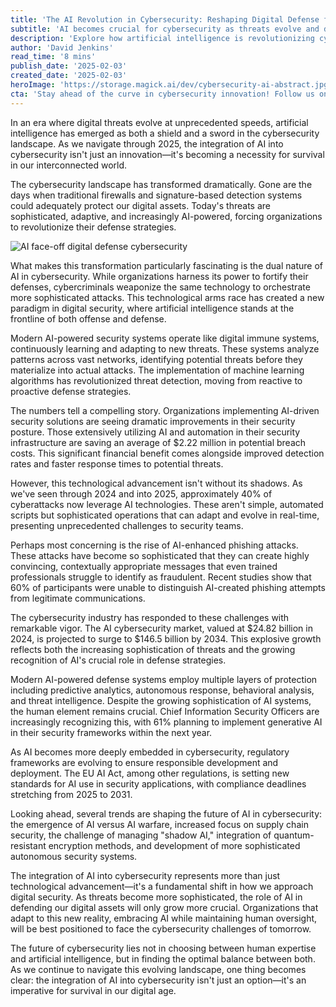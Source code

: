 ```yaml
---
title: 'The AI Revolution in Cybersecurity: Reshaping Digital Defense for Tomorrow'
subtitle: 'AI becomes crucial for cybersecurity as threats evolve and defense mechanisms advance'
description: 'Explore how artificial intelligence is revolutionizing cybersecurity in 2025, from AI-powered defense systems saving organizations millions to the rise of sophisticated AI-enhanced threats. Learn how the cybersecurity landscape is evolving and why the integration of AI has become crucial for digital defense.'
author: 'David Jenkins'
read_time: '8 mins'
publish_date: '2025-02-03'
created_date: '2025-02-03'
heroImage: 'https://storage.magick.ai/dev/cybersecurity-ai-abstract.jpg'
cta: 'Stay ahead of the curve in cybersecurity innovation! Follow us on LinkedIn for daily updates on AI security trends, expert insights, and industry analysis that keeps you informed and prepared for tomorrow\'s digital challenges.'
---
```


In an era where digital threats evolve at unprecedented speeds, artificial intelligence has emerged as both a shield and a sword in the cybersecurity landscape. As we navigate through 2025, the integration of AI into cybersecurity isn't just an innovation—it's becoming a necessity for survival in our interconnected world.

The cybersecurity landscape has transformed dramatically. Gone are the days when traditional firewalls and signature-based detection systems could adequately protect our digital assets. Today's threats are sophisticated, adaptive, and increasingly AI-powered, forcing organizations to revolutionize their defense strategies.

![AI face-off digital defense cybersecurity](https://i.magick.ai/PIXE/1738566887174_magick_img.webp)

What makes this transformation particularly fascinating is the dual nature of AI in cybersecurity. While organizations harness its power to fortify their defenses, cybercriminals weaponize the same technology to orchestrate more sophisticated attacks. This technological arms race has created a new paradigm in digital security, where artificial intelligence stands at the frontline of both offense and defense.

Modern AI-powered security systems operate like digital immune systems, continuously learning and adapting to new threats. These systems analyze patterns across vast networks, identifying potential threats before they materialize into actual attacks. The implementation of machine learning algorithms has revolutionized threat detection, moving from reactive to proactive defense strategies.

The numbers tell a compelling story. Organizations implementing AI-driven security solutions are seeing dramatic improvements in their security posture. Those extensively utilizing AI and automation in their security infrastructure are saving an average of \$2.22 million in potential breach costs. This significant financial benefit comes alongside improved detection rates and faster response times to potential threats.

However, this technological advancement isn't without its shadows. As we've seen through 2024 and into 2025, approximately 40% of cyberattacks now leverage AI technologies. These aren't simple, automated scripts but sophisticated operations that can adapt and evolve in real-time, presenting unprecedented challenges to security teams.

Perhaps most concerning is the rise of AI-enhanced phishing attacks. These attacks have become so sophisticated that they can create highly convincing, contextually appropriate messages that even trained professionals struggle to identify as fraudulent. Recent studies show that 60% of participants were unable to distinguish AI-created phishing attempts from legitimate communications.

The cybersecurity industry has responded to these challenges with remarkable vigor. The AI cybersecurity market, valued at \$24.82 billion in 2024, is projected to surge to \$146.5 billion by 2034. This explosive growth reflects both the increasing sophistication of threats and the growing recognition of AI's crucial role in defense strategies.

Modern AI-powered defense systems employ multiple layers of protection including predictive analytics, autonomous response, behavioral analysis, and threat intelligence. Despite the growing sophistication of AI systems, the human element remains crucial. Chief Information Security Officers are increasingly recognizing this, with 61% planning to implement generative AI in their security frameworks within the next year.

As AI becomes more deeply embedded in cybersecurity, regulatory frameworks are evolving to ensure responsible development and deployment. The EU AI Act, among other regulations, is setting new standards for AI use in security applications, with compliance deadlines stretching from 2025 to 2031.

Looking ahead, several trends are shaping the future of AI in cybersecurity: the emergence of AI versus AI warfare, increased focus on supply chain security, the challenge of managing "shadow AI," integration of quantum-resistant encryption methods, and development of more sophisticated autonomous security systems.

The integration of AI into cybersecurity represents more than just technological advancement—it's a fundamental shift in how we approach digital security. As threats become more sophisticated, the role of AI in defending our digital assets will only grow more crucial. Organizations that adapt to this new reality, embracing AI while maintaining human oversight, will be best positioned to face the cybersecurity challenges of tomorrow.

The future of cybersecurity lies not in choosing between human expertise and artificial intelligence, but in finding the optimal balance between both. As we continue to navigate this evolving landscape, one thing becomes clear: the integration of AI into cybersecurity isn't just an option—it's an imperative for survival in our digital age.